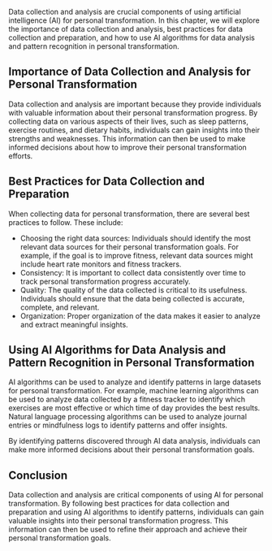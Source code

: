 
Data collection and analysis are crucial components of using artificial intelligence (AI) for personal transformation. In this chapter, we will explore the importance of data collection and analysis, best practices for data collection and preparation, and how to use AI algorithms for data analysis and pattern recognition in personal transformation.

Importance of Data Collection and Analysis for Personal Transformation
----------------------------------------------------------------------

Data collection and analysis are important because they provide individuals with valuable information about their personal transformation progress. By collecting data on various aspects of their lives, such as sleep patterns, exercise routines, and dietary habits, individuals can gain insights into their strengths and weaknesses. This information can then be used to make informed decisions about how to improve their personal transformation efforts.

Best Practices for Data Collection and Preparation
--------------------------------------------------

When collecting data for personal transformation, there are several best practices to follow. These include:

* Choosing the right data sources: Individuals should identify the most relevant data sources for their personal transformation goals. For example, if the goal is to improve fitness, relevant data sources might include heart rate monitors and fitness trackers.
* Consistency: It is important to collect data consistently over time to track personal transformation progress accurately.
* Quality: The quality of the data collected is critical to its usefulness. Individuals should ensure that the data being collected is accurate, complete, and relevant.
* Organization: Proper organization of the data makes it easier to analyze and extract meaningful insights.

Using AI Algorithms for Data Analysis and Pattern Recognition in Personal Transformation
----------------------------------------------------------------------------------------

AI algorithms can be used to analyze and identify patterns in large datasets for personal transformation. For example, machine learning algorithms can be used to analyze data collected by a fitness tracker to identify which exercises are most effective or which time of day provides the best results. Natural language processing algorithms can be used to analyze journal entries or mindfulness logs to identify patterns and offer insights.

By identifying patterns discovered through AI data analysis, individuals can make more informed decisions about their personal transformation goals.

Conclusion
----------

Data collection and analysis are critical components of using AI for personal transformation. By following best practices for data collection and preparation and using AI algorithms to identify patterns, individuals can gain valuable insights into their personal transformation progress. This information can then be used to refine their approach and achieve their personal transformation goals.
